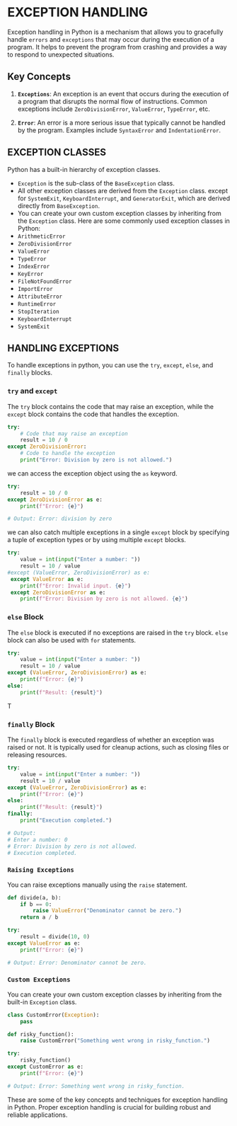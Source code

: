 # EXCEPTION HANDLING

Exception handling in Python is a mechanism that allows you to gracefully handle `errors` and `exceptions` that may occur during the execution of a program. It helps to prevent the program from crashing and provides a way to respond to unexpected situations.

## Key Concepts

1. **`Exceptions`**: An exception is an event that occurs during the execution of a program that disrupts the normal flow of instructions. Common exceptions include `ZeroDivisionError`, `ValueError`, `TypeError`, etc.

2. **`Error`**: An error is a more serious issue that typically cannot be handled by the program. Examples include `SyntaxError` and `IndentationError`.

## EXCEPTION CLASSES

Python has a built-in hierarchy of exception classes.

- `Exception` is the sub-class of the `BaseException` class.
- All other exception classes are derived from the `Exception` class. except for `SystemExit`, `KeyboardInterrupt`, and `GeneratorExit`, which are derived directly from `BaseException`.
- You can create your own custom exception classes by inheriting from the `Exception` class.
  Here are some commonly used exception classes in Python:
- `ArithmeticError`
- `ZeroDivisionError`
- `ValueError`
- `TypeError`
- `IndexError`
- `KeyError`
- `FileNotFoundError`
- `ImportError`
- `AttributeError`
- `RuntimeError`
- `StopIteration`
- `KeyboardInterrupt`
- `SystemExit`

## HANDLING EXCEPTIONS

To handle exceptions in python, you can use the `try`, `except`, `else`, and `finally` blocks.

### `try` and `except`

The `try` block contains the code that may raise an exception, while the `except` block contains the code that handles the exception.

```python
try:
    # Code that may raise an exception
    result = 10 / 0
except ZeroDivisionError:
    # Code to handle the exception
    print("Error: Division by zero is not allowed.")
```

we can access the exception object using the `as` keyword.

```python
try:
    result = 10 / 0
except ZeroDivisionError as e:
    print(f"Error: {e}")

# Output: Error: division by zero
```

we can also catch multiple exceptions in a single `except` block by specifying a tuple of exception types or by using multiple `except` blocks.

```python
try:
    value = int(input("Enter a number: "))
    result = 10 / value
#except (ValueError, ZeroDivisionError) as e:
 except ValueError as e:
    print(f"Error: Invalid input. {e}")
 except ZeroDivisionError as e:
    print(f"Error: Division by zero is not allowed. {e}")
```

### `else` Block

The `else` block is executed if no exceptions are raised in the `try` block.
`else` block can also be used with `for` statements.

```python
try:
    value = int(input("Enter a number: "))
    result = 10 / value
except (ValueError, ZeroDivisionError) as e:
    print(f"Error: {e}")
else:
    print(f"Result: {result}")
```

T

### `finally` Block

The `finally` block is executed regardless of whether an exception was raised or not. It is typically used for cleanup actions, such as closing files or releasing resources.

```python
try:
    value = int(input("Enter a number: "))
    result = 10 / value
except (ValueError, ZeroDivisionError) as e:
    print(f"Error: {e}")
else:
    print(f"Result: {result}")
finally:
    print("Execution completed.")

# Output:
# Enter a number: 0
# Error: Division by zero is not allowed.
# Execution completed.
```

### `Raising Exceptions`

You can raise exceptions manually using the `raise` statement.

```python
def divide(a, b):
    if b == 0:
        raise ValueError("Denominator cannot be zero.")
    return a / b

try:
    result = divide(10, 0)
except ValueError as e:
    print(f"Error: {e}")

# Output: Error: Denominator cannot be zero.
```

### `Custom Exceptions`

You can create your own custom exception classes by inheriting from the built-in `Exception` class.

```python
class CustomError(Exception):
    pass

def risky_function():
    raise CustomError("Something went wrong in risky_function.")

try:
    risky_function()
except CustomError as e:
    print(f"Error: {e}")

# Output: Error: Something went wrong in risky_function.
```

These are some of the key concepts and techniques for exception handling in Python. Proper exception handling is crucial for building robust and reliable applications.
